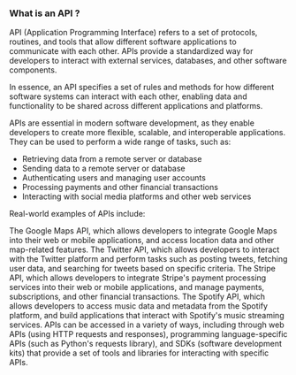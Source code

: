 ### What is an API ?

API (Application Programming Interface) refers to a set of protocols, routines, and tools that allow different software applications to communicate with each other. APIs provide a standardized way for developers to interact with external services, databases, and other software components.

In essence, an API specifies a set of rules and methods for how different software systems can interact with each other, enabling data and functionality to be shared across different applications and platforms.

APIs are essential in modern software development, as they enable developers to create more flexible, scalable, and interoperable applications. They can be used to perform a wide range of tasks, such as:

- Retrieving data from a remote server or database
- Sending data to a remote server or database
- Authenticating users and managing user accounts
- Processing payments and other financial transactions
- Interacting with social media platforms and other web services

Real-world examples of APIs include:

The Google Maps API, which allows developers to integrate Google Maps into their web or mobile applications, and access location data and other map-related features.
The Twitter API, which allows developers to interact with the Twitter platform and perform tasks such as posting tweets, fetching user data, and searching for tweets based on specific criteria.
The Stripe API, which allows developers to integrate Stripe's payment processing services into their web or mobile applications, and manage payments, subscriptions, and other financial transactions.
The Spotify API, which allows developers to access music data and metadata from the Spotify platform, and build applications that interact with Spotify's music streaming services.
APIs can be accessed in a variety of ways, including through web APIs (using HTTP requests and responses), programming language-specific APIs (such as Python's requests library), and SDKs (software development kits) that provide a set of tools and libraries for interacting with specific APIs.
